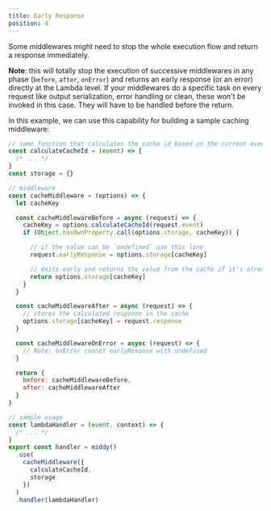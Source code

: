 ```yaml
---
title: Early Response
position: 4
---
```


Some middlewares might need to stop the whole execution flow and return a response immediately.

**Note**: this will totally stop the execution of successive middlewares in any phase (`before`, `after`, `onError`) and returns
an early response (or an error) directly at the Lambda level. If your middlewares do a specific task on every request
like output serialization, error handling or clean, these won't be invoked in this case. They will have to be handled before the return.

In this example, we can use this capability for building a sample caching middleware:

```javascript
// some function that calculates the cache id based on the current event
const calculateCacheId = (event) => {
  /* ... */
}
const storage = {}

// middleware
const cacheMiddleware = (options) => {
  let cacheKey

  const cacheMiddlewareBefore = async (request) => {
    cacheKey = options.calculateCacheId(request.event)
    if (Object.hasOwnProperty.call(options.storage, cacheKey)) {

      // if the value can be `undefined` use this line
      request.earlyResponse = options.storage[cacheKey]

      // exits early and returns the value from the cache if it's already there
      return options.storage[cacheKey]
    }
  }

  const cacheMiddlewareAfter = async (request) => {
    // stores the calculated response in the cache
    options.storage[cacheKey] = request.response
  }

  const cacheMiddlewareOnError = async (request) => {
    // Note: onError cannot earlyResonse with undefined
  }

  return {
    before: cacheMiddlewareBefore,
    after: cacheMiddlewareAfter
  }
}

// sample usage
const lambdaHandler = (event, context) => {
  /* ... */
}
export const handler = middy()
  .use(
    cacheMiddleware({
      calculateCacheId,
      storage
    })
  )
  .handler(lambdaHandler)
```
